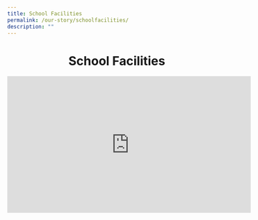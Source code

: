 ```yaml
---
title: School Facilities
permalink: /our-story/schoolfacilities/
description: ""
---
```

# <center>School Facilities

<iframe width="560" height="315" src="https://www.youtube.com/embed/2ak3zEn2iBQ" title="YouTube video player" frameborder="0" allow="accelerometer; autoplay; clipboard-write; encrypted-media; gyroscope; picture-in-picture" allowfullscreen></iframe>